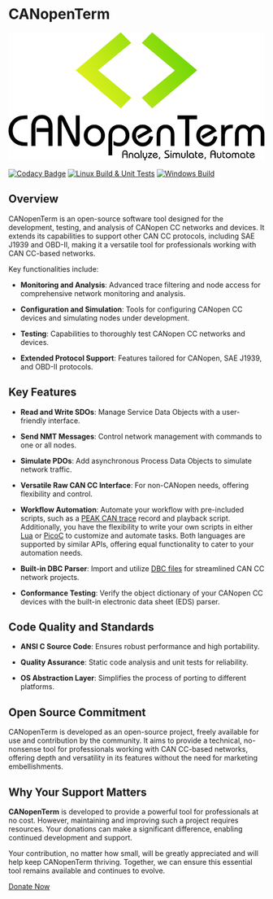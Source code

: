 # CANopenTerm

[![CANopenTerm](https://raw.githubusercontent.com/CANopenTerm/CANopenTerm/main/media/logo.svg)](https://raw.githubusercontent.com/CANopenTerm/CANopenTerm/main/media/logo.svg?raw=true "CANopenTerm")

[![Codacy Badge](https://app.codacy.com/project/badge/Grade/d0b16a90be6d4a59beafcabd727b2a2f)](https://app.codacy.com/gh/CANopenTerm/CANopenTerm/dashboard?utm_source=gh&utm_medium=referral&utm_content=&utm_campaign=Badge_grade)
[![Linux Build & Unit Tests](https://github.com/CANopenTerm/CANopenTerm/actions/workflows/linux.yml/badge.svg)](https://github.com/CANopenTerm/CANopenTerm/actions/workflows/linux.yml)
[![Windows Build](https://github.com/CANopenTerm/CANopenTerm/actions/workflows/windows.yml/badge.svg)](https://github.com/CANopenTerm/CANopenTerm/actions/workflows/windows.yml)

## Overview

CANopenTerm is an open-source software tool designed for the
development, testing, and analysis of CANopen CC networks and
devices. It extends its capabilities to support other CAN CC
protocols, including SAE J1939 and OBD-II, making it a
versatile tool for professionals working with CAN CC-based
networks.

Key functionalities include:

- **Monitoring and Analysis**:
  Advanced trace filtering and node access for comprehensive
  network monitoring and analysis.

- **Configuration and Simulation**:
  Tools for configuring CANopen CC devices and simulating nodes
  under development.

- **Testing**:
  Capabilities to thoroughly test CANopen CC networks and devices.

- **Extended Protocol Support**:
  Features tailored for CANopen, SAE J1939, and OBD-II protocols.

## Key Features

- **Read and Write SDOs**:
  Manage Service Data Objects with a user-friendly interface.

- **Send NMT Messages**:
  Control network management with commands to one or all nodes.

- **Simulate PDOs**:
  Add asynchronous Process Data Objects to simulate network
  traffic.

- **Versatile Raw CAN CC Interface**:
  For non-CANopen needs, offering flexibility and control.

- **Workflow Automation**:
  Automate your workflow with pre-included scripts, such as a
  [PEAK CAN trace](https://www.peak-system.com/produktcd/Pdf/English/PEAK_CAN_TRC_File_Format.pdf)
  record and playback script.  Additionally, you have the flexibility to write
  your own scripts in either [Lua](https://canopenterm.de/lua-api) or
  [PicoC](https://canopenterm.de/picoc-api) to customize and automate tasks.
  Both languages are supported by similar APIs, offering equal functionality
  to cater to your automation needs.

- **Built-in DBC Parser**:
  Import and utilize
  [DBC files](https://www.csselectronics.com/pages/can-dbc-file-database-intro)
  for streamlined CAN CC network projects.

- **Conformance Testing**:
  Verify the object dictionary of your CANopen CC devices with the built-in
  electronic data sheet (EDS) parser.

## Code Quality and Standards

- **ANSI C Source Code**:
  Ensures robust performance and high portability.

- **Quality Assurance**:
  Static code analysis and unit tests for reliability.

- **OS Abstraction Layer**:
  Simplifies the process of porting to different platforms.

## Open Source Commitment

CANopenTerm is developed as an open-source project, freely
available for use and contribution by the community. It aims
to provide a technical, no-nonsense tool for professionals
working with CAN CC-based networks, offering depth and versatility
in its features without the need for marketing embellishments.

## Why Your Support Matters

**CANopenTerm** is developed to provide a powerful tool for
professionals at no cost. However, maintaining and improving
such a project requires resources. Your donations can make a
significant difference, enabling continued development and support.

Your contribution, no matter how small, will be greatly appreciated
and will help keep CANopenTerm thriving. Together, we can ensure
this essential tool remains available and continues to evolve.

[Donate Now](https://github.com/sponsors/mupfdev)
